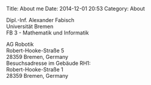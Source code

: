 Title: About me
Date: 2014-12-01 20:53
Category: About

Dipl.-Inf. Alexander Fabisch<br/>
Universität Bremen<br/>
FB 3 - Mathematik und Informatik<br/>

AG Robotik<br/>
Robert-Hooke-Straße 5<br/>
28359 Bremen, Germany<br/>
Besuchsadresse im Gebäude RH1:<br/>
Robert-Hooke-Straße 1<br/>
28359 Bremen, Germany